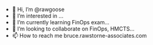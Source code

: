 - 👋 Hi, I’m @rawgoose
- 👀 I’m interested in ...
- 🌱 I’m currently learning FinOps exam...
- 💞️ I’m looking to collaborate on FinOps, HMCTS...
- 📫 How to reach me bruce.rawstorne-associates.com 

<!---
rawgoose/rawgoose is a ✨ special ✨ repository because its `README.md` (this file) appears on your GitHub profile.
You can click the Preview link to take a look at your changes.
--->

